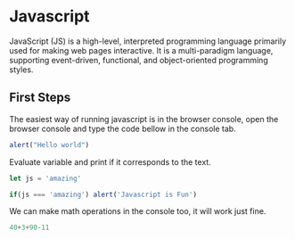 # Javascript

JavaScript (JS) is a high-level, interpreted programming language primarily used for making web pages interactive. It is a multi-paradigm language, supporting event-driven, functional, and object-oriented programming styles.

## First Steps

The easiest way of running javascript is in the browser console, open the browser console and type the code bellow in the console tab.

```javascript
alert("Hello world")
```

Evaluate variable and print if it corresponds to the text.

```javascript
let js = 'amazing'

if(js === 'amazing') alert('Javascript is Fun')
```

We can make math operations in the console too, it will work just fine.

```javascript
40+3+90-11
```